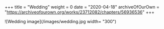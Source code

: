 +++
title = "Wedding"
weight = 0
date = "2020-04-18"
archiveOfOurOwn = "https://archiveofourown.org/works/23712082/chapters/56936536"
+++



![Wedding image](/images/wedding.jpg width= "300")
